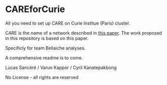 # CAREforCurie
All you need to set up CARE on Curie Institue (Paris) cluster.

CARE is the name of a network described in [this paper](https://www.nature.com/articles/s41592-018-0216-7). The work proposed in this repository is based on this paper. 

Specificly for team Bellaiche analyses.

A comprehensive readme is to come.

Lucas Sancéré / Varun Kappor / Cyril Kanatepakbong 

No License -  all rights are reserved

